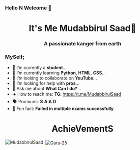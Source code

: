 ### Hello N Welcome 🎉

<h1 align="center">It's Me Mudabbirul Saad👋</h1>
<h3 align="center">A passionate kanger from earth</h3>

### MySelf;

- 🔭 I’m currently a **student**...
- 🌱 I’m currently learning **Python**, **HTML**, **CSS**...
- 👯 I’m looking to collaborate on **YouTube**...
- 🧐 I’m looking for help with **pros**...
- 💬 Ask me about **What Can I do?**...
- ✈️ How to reach me: 
     **TG**: https://t.me/MudabbirulSaad
- 🗣️ Pronouns: **S** **A** **A** **D**
- 👻 Fun fact: **Failed in multiple exams successfully**

<h1 align="center">AchieVementS</h1>


<p><img align="left" src="https://github-readme-stats.vercel.app/api/top-langs/?username=MudabbirulSaad&layout=compact&hide=html" alt="MudabbirulSaad" /></p>


<p>&nbsp;<img align="center" src="https://github-readme-stats.vercel.app/api?username=MudabbirulSaad&show_icons=true" alt="Guru-25" /></p>

